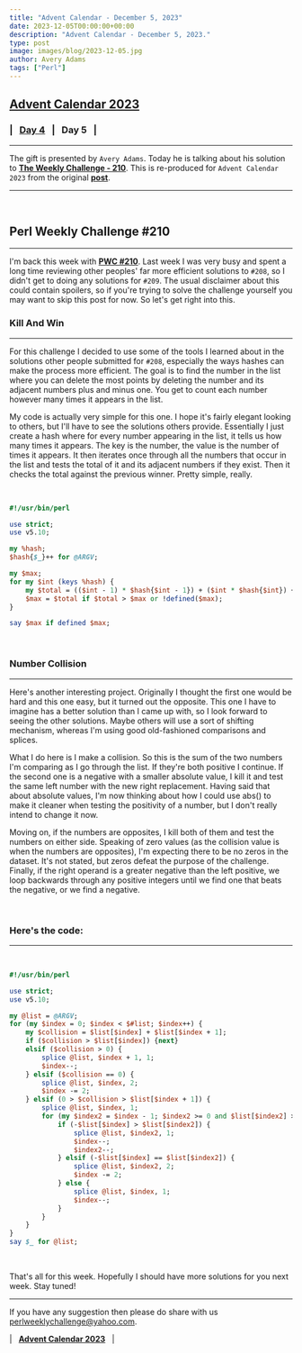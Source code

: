 ```yaml
---
title: "Advent Calendar - December 5, 2023"
date: 2023-12-05T00:00:00+00:00
description: "Advent Calendar - December 5, 2023."
type: post
image: images/blog/2023-12-05.jpg
author: Avery Adams
tags: ["Perl"]
---
```


## [**Advent Calendar 2023**](/blog/advent-calendar-2023)
### | &nbsp; [**Day 4**](/blog/advent-calendar-2023-12-04) &nbsp; | &nbsp; **Day 5** &nbsp; |
***

The gift is presented by `Avery Adams`. Today he is talking about his solution to [**The Weekly Challenge - 210**](/blog/perl-weekly-challenge-210). This is re-produced for `Advent Calendar 2023` from the original [**post**](https://dev.to/oldtechaa/perl-weekly-challenge-210-1ojj).

***

<br>

## Perl Weekly Challenge #210
***

I'm back this week with [**PWC #210**](https://theweeklychallenge.org/blog/perl-weekly-challenge-210). Last week I was very busy and spent a long time reviewing other peoples' far more efficient solutions to `#208`, so I didn't get to doing any solutions for `#209`. The usual disclaimer about this could contain spoilers, so if you're trying to solve the challenge yourself you may want to skip this post for now. So let's get right into this.

### Kill And Win
***

For this challenge I decided to use some of the tools I learned about in the solutions other people submitted for `#208`, especially the ways hashes can make the process more efficient. The goal is to find the number in the list where you can delete the most points by deleting the number and its adjacent numbers plus and minus one. You get to count each number however many times it appears in the list.

My code is actually very simple for this one. I hope it's fairly elegant looking to others, but I'll have to see the solutions others provide. Essentially I just create a hash where for every number appearing in the list, it tells us how many times it appears. The key is the number, the value is the number of times it appears. It then iterates once through all the numbers that occur in the list and tests the total of it and its adjacent numbers if they exist. Then it checks the total against the previous winner. Pretty simple, really.

<br>

```perl
#!/usr/bin/perl

use strict;
use v5.10;

my %hash;
$hash{$_}++ for @ARGV;

my $max;
for my $int (keys %hash) {
    my $total = (($int - 1) * $hash{$int - 1}) + ($int * $hash{$int}) + (($int + 1) * $hash{$int + 1});
    $max = $total if $total > $max or !defined($max);
}

say $max if defined $max;
```

<br>

### Number Collision
***

Here's another interesting project. Originally I thought the first one would be hard and this one easy, but it turned out the opposite. This one I have to imagine has a better solution than I came up with, so I look forward to seeing the other solutions. Maybe others will use a sort of shifting mechanism, whereas I'm using good old-fashioned comparisons and splices.

What I do here is I make a collision. So this is the sum of the two numbers I'm comparing as I go through the list. If they're both positive I continue. If the second one is a negative with a smaller absolute value, I kill it and test the same left number with the new right replacement. Having said that about absolute values, I'm now thinking about how I could use abs() to make it cleaner when testing the positivity of a number, but I don't really intend to change it now.

Moving on, if the numbers are opposites, I kill both of them and test the numbers on either side. Speaking of zero values (as the collision value is when the numbers are opposites), I'm expecting there to be no zeros in the dataset. It's not stated, but zeros defeat the purpose of the challenge. Finally, if the right operand is a greater negative than the left positive, we loop backwards through any positive integers until we find one that beats the negative, or we find a negative.

<br>

### Here's the code:
***

<br>

```perl
#!/usr/bin/perl

use strict;
use v5.10;

my @list = @ARGV;
for (my $index = 0; $index < $#list; $index++) {
    my $collision = $list[$index] + $list[$index + 1];
    if ($collision > $list[$index]) {next}
    elsif ($collision > 0) {
        splice @list, $index + 1, 1;
        $index--;
    } elsif ($collision == 0) {
        splice @list, $index, 2;
        $index -= 2;
    } elsif (0 > $collision > $list[$index + 1]) {
        splice @list, $index, 1;
        for (my $index2 = $index - 1; $index2 >= 0 and $list[$index2] > 0; $index2--) {
            if (-$list[$index] > $list[$index2]) {
                splice @list, $index2, 1;
                $index--;
                $index2--;
            } elsif (-$list[$index] == $list[$index2]) {
                splice @list, $index2, 2;
                $index -= 2;
            } else {
                splice @list, $index, 1;
                $index--;
            }
        }
    }
}
say $_ for @list;
```

<br>

That's all for this week. Hopefully I should have more solutions for you next week. Stay tuned!

***

If you have any suggestion then please do share with us <perlweeklychallenge@yahoo.com>.

| &nbsp; [**Advent Calendar 2023**](/blog/advent-calendar-2023) &nbsp; |
